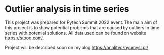 # Outlier analysis in time series

This project was prepared for Pytech Summit 2022 event. The main aim of this project is to show potential problems that are caused by outliers in time series with potential solutions. All data used can be found on website https://stooq.com/.

Project will be described soon on my blog https://analitycznyumysl.pl/
